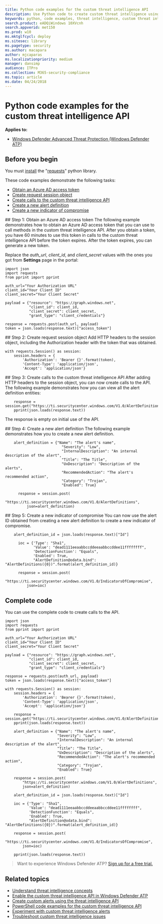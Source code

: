 ```yaml
---
title: Python code examples for the custom threat intelligence API
description: Use Python code to create custom threat intelligence using REST API.
keywords: python, code examples, threat intelligence, custom threat intelligence, rest api, api
search.product: eADQiWindows 10XVcnh
search.appverid: met150
ms.prod: w10
ms.mktglfcycl: deploy
ms.sitesec: library
ms.pagetype: security
ms.author: macapara
author: mjcaparas
ms.localizationpriority: medium
manager: dansimp
audience: ITPro
ms.collection: M365-security-compliance 
ms.topic: article
ms.date: 04/24/2018
---
```


# Python code examples for the custom threat intelligence API

**Applies to:**


- [Windows Defender Advanced Threat Protection (Windows Defender ATP)](https://go.microsoft.com/fwlink/p/?linkid=2069559)



## Before you begin
You must [install](http://docs.python-requests.org/en/master/user/install/#install) the "[requests](http://docs.python-requests.org/en/master/)" python library.

These code examples demonstrate the following tasks:
- [Obtain an Azure AD access token](#token)
- [Create request session object](#session-object)
- [Create calls to the custom threat intelligence API](#calls)
- [Create a new alert definition](#alert-definition)
- [Create a new indicator of compromise](#ioc)

<span id="token" />
## Step 1: Obtain an Azure AD access token
The following example demonstrates how to obtain an Azure AD access token that you can use to call methods in the custom threat intelligence API. After you obtain a token, you have 60 minutes to use this token in calls to the custom threat intelligence API before the token expires. After the token expires, you can generate a new token.

Replace the *auth_url*, *client_id*, and *client_secret* values with the ones you got from **Settings** page in the portal:

```
import json
import requests
from pprint import pprint

auth_url="Your Authorization URL"
client_id="Your Client ID"
client_secret="Your Client Secret"

payload = {"resource": "https://graph.windows.net",
           "client_id": client_id,
           "client_secret": client_secret,
           "grant_type": "client_credentials"}

response = requests.post(auth_url, payload)
token = json.loads(response.text)["access_token"]
```


<span id="session-object" />
## Step 2: Create request session object
Add HTTP headers to the session object, including the Authorization header with the token that was obtained.

```
with requests.Session() as session:
    session.headers = {
        'Authorization': 'Bearer {}'.format(token),
        'Content-Type': 'application/json',
        'Accept': 'application/json'}
```

<span id="calls" />
## Step 3: Create calls to the custom threat intelligence API
After adding HTTP headers to the session object, you can now create calls to the API. The following example demonstrates how you can view all the alert definition entities:

```
    response = session.get("https://ti.securitycenter.windows.com/V1.0/AlertDefinitions")
    pprint(json.loads(response.text))
```

The response is empty on initial use of the API.

<span id="alert-definition" />
## Step 4: Create a new alert definition
The following example demonstrates how you to create a new alert definition.

```
    alert_definition = {"Name": "The alert's name",
                          "Severity": "Low",
                          "InternalDescription": "An internal description of the alert",
                          "Title": "The Title",
                          "UxDescription": "Description of the alerts",
                          "RecommendedAction": "The alert's recommended action",
                          "Category": "Trojan",
                          "Enabled": True}

      response = session.post(
          "https://ti.securitycenter.windows.com/V1.0/AlertDefinitions",
          json=alert_definition)
```

<span id="ioc" />
## Step 5: Create a new indicator of compromise
You can now use the alert ID obtained from creating a new alert definition to create a new indicator of compromise.

```
    alert_definition_id = json.loads(response.text)["Id"]

      ioc = {'Type': "Sha1",
             'Value': "dead1111eeaabbccddeeaabbccddee11ffffffff",
             'DetectionFunction': "Equals",
             'Enabled': True,
             "AlertDefinition@odata.bind": "AlertDefinitions({0})".format(alert_definition_id)}

      response = session.post(
          "https://ti.securitycenter.windows.com/V1.0/IndicatorsOfCompromise",
          json=ioc)
```

## Complete code
You can use the complete code to create calls to the API.

```syntax
import json
import requests
from pprint import pprint

auth_url="Your Authorization URL"
client_id="Your Client ID"
client_secret="Your Client Secret"

payload = {"resource": "https://graph.windows.net",
           "client_id": client_id,
           "client_secret": client_secret,
           "grant_type": "client_credentials"}

response = requests.post(auth_url, payload)
token = json.loads(response.text)["access_token"]

with requests.Session() as session:
    session.headers = {
        'Authorization': 'Bearer {}'.format(token),
        'Content-Type': 'application/json',
        'Accept': 'application/json'}

    response = session.get("https://ti.securitycenter.windows.com/V1.0/AlertDefinitions")
    pprint(json.loads(response.text))

    alert_definition = {"Name": "The alert's name",
                        "Severity": "Low",
                        "InternalDescription": "An internal description of the alert",
                        "Title": "The Title",
                        "UxDescription": "Description of the alerts",
                        "RecommendedAction": "The alert's recommended action",
                        "Category": "Trojan",
                        "Enabled": True}

    response = session.post(
        "https://ti.securitycenter.windows.com/V1.0/AlertDefinitions",
        json=alert_definition)

    alert_definition_id = json.loads(response.text)["Id"]

    ioc = {'Type': "Sha1",
           'Value': "dead1111eeaabbccddeeaabbccddee11ffffffff",
           'DetectionFunction': "Equals",
           'Enabled': True,
           "AlertDefinition@odata.bind": "AlertDefinitions({0})".format(alert_definition_id)}

    response = session.post(
        "https://ti.securitycenter.windows.com/V1.0/IndicatorsOfCompromise",
        json=ioc)

    pprint(json.loads(response.text))
```


>Want to experience Windows Defender ATP? [Sign up for a free trial.](https://www.microsoft.com/en-us/WindowsForBusiness/windows-atp?ocid=docs-wdatp-pyexample-belowfoldlink) 


## Related topics
- [Understand threat intelligence concepts](threat-indicator-concepts-windows-defender-advanced-threat-protection.md)
- [Enable the custom threat intelligence API in Windows Defender ATP](enable-custom-ti-windows-defender-advanced-threat-protection.md)
- [Create custom alerts using the threat intelligence API](custom-ti-api-windows-defender-advanced-threat-protection.md)
- [PowerShell code examples for the custom threat intelligence API](powershell-example-code-windows-defender-advanced-threat-protection.md)
- [Experiment with custom threat intelligence alerts](experiment-custom-ti-windows-defender-advanced-threat-protection.md)
- [Troubleshoot custom threat intelligence issues](troubleshoot-custom-ti-windows-defender-advanced-threat-protection.md)
